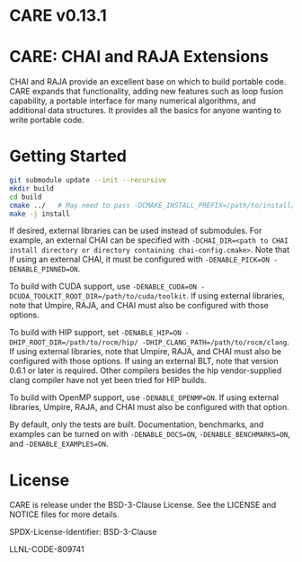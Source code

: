 [comment]: # (#################################################################)
[comment]: # (Copyright 2020-24, Lawrence Livermore National Security, LLC and CARE)
[comment]: # (project contributors. See the CARE LICENSE file for details.)
[comment]: #
[comment]: # (SPDX-License-Identifier: BSD-3-Clause)
[comment]: # (#################################################################)

# CARE v0.13.1

CARE: CHAI and RAJA Extensions
===============================
CHAI and RAJA provide an excellent base on which to build portable code. CARE expands that functionality, adding new features such as loop fusion capability, a portable interface for many numerical algorithms, and additional data structures. It provides all the basics for anyone wanting to write portable code.

Getting Started
===============
```bash
git submodule update --init --recursive
mkdir build
cd build
cmake ../   # May need to pass -DCMAKE_INSTALL_PREFIX=/path/to/install/in if the next instruction fails
make -j install
```

If desired, external libraries can be used instead of submodules. For example, an external CHAI can be specified with `-DCHAI_DIR=<path to CHAI install directory or directory containing chai-config.cmake>`. Note that if using an external CHAI, it must be configured with `-DENABLE_PICK=ON -DENABLE_PINNED=ON`.

To build with CUDA support, use `-DENABLE_CUDA=ON -DCUDA_TOOLKIT_ROOT_DIR=/path/to/cuda/toolkit`. If using external libraries, note that Umpire, RAJA, and CHAI must also be configured with those options.
 
To build with HIP support, set `-DENABLE_HIP=ON -DHIP_ROOT_DIR=/path/to/rocm/hip/ -DHIP_CLANG_PATH=/path/to/rocm/clang`. If using external libraries, note that Umpire, RAJA, and CHAI must also be configured with those options. If using an external BLT, note that version 0.6.1 or later is required. Other compilers besides the hip vendor-supplied clang compiler have not yet been tried for HIP builds.
 
To build with OpenMP support, use `-DENABLE_OPENMP=ON`. If using external libraries, Umpire, RAJA, and CHAI must also be configured with that option.

By default, only the tests are built. Documentation, benchmarks, and examples can be turned on with `-DENABLE_DOCS=ON`, `-DENABLE_BENCHMARKS=ON`, and `-DENABLE_EXAMPLES=ON`.

License
=======
CARE is release under the BSD-3-Clause License. See the LICENSE and NOTICE files for more details.

SPDX-License-Identifier: BSD-3-Clause

LLNL-CODE-809741
